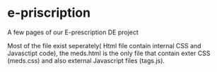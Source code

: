 # e-priscription
A few pages of our E-prescription DE project

Most of the file exist seperately( Html file contain internal CSS and Javasctipt code), the meds.html is the only file that
contain exter CSS (meds.css) and also external Javascript files (tags.js).
